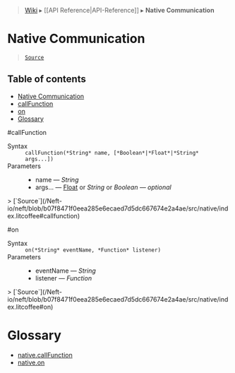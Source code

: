 > [Wiki](Home) ▸ [[API Reference|API-Reference]] ▸ **Native Communication**

# Native Communication

> [`Source`](/Neft-io/neft/blob/b07f8471f0eea285e6ecaed7d5dc667674e2a4ae/src/native/index.litcoffee#native-communication)

## Table of contents
* [Native Communication](#native-communication)
* [callFunction](#callfunction)
* [on](#on)
* [Glossary](#glossary)

#callFunction
<dl><dt>Syntax</dt><dd><code>callFunction(&#x2A;String&#x2A; name, [&#x2A;Boolean&#x2A;|&#x2A;Float&#x2A;|&#x2A;String&#x2A; args...])</code></dd><dt>Parameters</dt><dd><ul><li>name — <i>String</i></li><li>args... — <a href="/Neft-io/neft/wiki/Utils-API#isfloat">Float</a> or <i>String</i> or <i>Boolean</i> — <i>optional</i></li></ul></dd></dl>
> [`Source`](/Neft-io/neft/blob/b07f8471f0eea285e6ecaed7d5dc667674e2a4ae/src/native/index.litcoffee#callfunction)

#on
<dl><dt>Syntax</dt><dd><code>on(&#x2A;String&#x2A; eventName, &#x2A;Function&#x2A; listener)</code></dd><dt>Parameters</dt><dd><ul><li>eventName — <i>String</i></li><li>listener — <i>Function</i></li></ul></dd></dl>
> [`Source`](/Neft-io/neft/blob/b07f8471f0eea285e6ecaed7d5dc667674e2a4ae/src/native/index.litcoffee#on)

# Glossary

- [native.callFunction](#callfunction)
- [native.on](#on)

